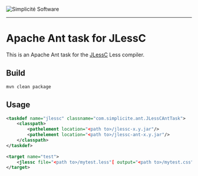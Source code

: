 ![Simplicit&eacute; Software](https://www.simplicite.io/resources/logos/logo250.png)
***

Apache Ant task for JLessC
==========================

This is an Apache Ant task for the [JLessC](https://github.com/i-net-software/jlessc) Less compiler.

Build
-----

	mvn clean package

Usage
-----

```xml
<taskdef name="jlessc" classname="com.simplicite.ant.JLessCAntTask">
	<classpath>
		<pathelement location="<path to>/jlessc-x.y.jar"/>
		<pathelement location="<path to>/jlessc-ant-x.y.jar"/>
	</classpath>
</taskdef>
 
<target name="test">
	<jlessc file="<path to>/mytest.less"[ output="<path to>/mytest.css"]/>
</target>
```
